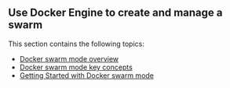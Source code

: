 <!--[metadata]>
+++
title = "Manage a swarm"
description = "How to use Docker Engine swarm mode"
keywords = [" docker, documentation, developer, "]
type = "menu"
[menu.main]
identifier = "engine_swarm"
parent = "engine_use"
weight = 0
+++
<![end-metadata]-->


## Use Docker Engine to create and manage a swarm

This section contains the following topics:

* [Docker swarm mode overview](index.md)
* [Docker swarm mode key concepts](key-concepts.md)
* [Getting Started with Docker swarm mode](swarm-tutorial/index.md)
